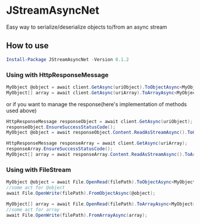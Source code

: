 # JStreamAsyncNet

Easy way to serialize/deserialize objects to/from an async stream

## How to use

```powershell
Install-Package JStreamAsyncNet -Version 0.1.2
```

### Using with HttpResponseMessage

```c#
MyObject @object = await client.GetAsync(uriObject).ToObjectAsync<MyObject>();
MyObject[] array = await client.GetAsync(uriArray).ToArrayAsync<MyObject>();
```

or if you want to manage the response(here's implementation of methods used above)

```c#
HttpResponseMessage responseObject = await client.GetAsync(uriObject);
responseObject.EnsureSuccessStatusCode();
MyObject @object = await responseObject.Content.ReadAsStreamAsync().ToObjectAsync<MyObject>();

HttpResponseMessage responseArray = await client.GetAsync(uriArray);
responseArray.EnsureSuccessStatusCode();
MyObject[] array = await responseArray.Content.ReadAsStreamAsync().ToArrayAsync<MyObject>();
```

### Using with FileStream

```c#
MyObject @object = await File.OpenRead(filePath).ToObjectAsync<MyObject>();
//some act for @object
await File.OpenWrite(filePath).FromObjectAsync(@object);

MyObject[] array = await File.OpenRead(filePath).ToArrayAsync<MyObject>();
//some act for array
await File.OpenWrite(filePath).FromArrayAsync(array);
```
